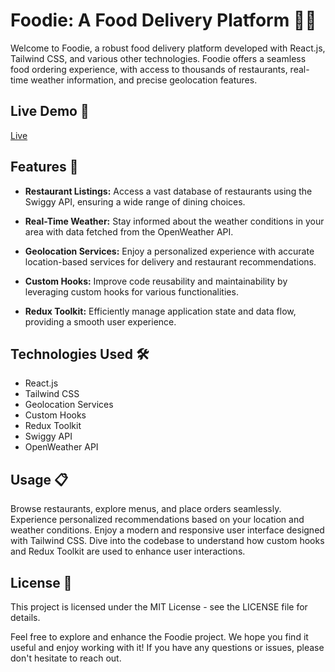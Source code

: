 # Foodie: A Food Delivery Platform 🍔🍕

Welcome to Foodie, a robust food delivery platform developed with React.js, Tailwind CSS, and various other technologies. Foodie offers a seamless food ordering experience, with access to thousands of restaurants, real-time weather information, and precise geolocation features.

## Live Demo 🚀
[Live](https://foodie-rahil1202.netlify.app)


## Features 🌟

- **Restaurant Listings:** Access a vast database of restaurants using the Swiggy API, ensuring a wide range of dining choices.

- **Real-Time Weather:** Stay informed about the weather conditions in your area with data fetched from the OpenWeather API.

- **Geolocation Services:** Enjoy a personalized experience with accurate location-based services for delivery and restaurant recommendations.

- **Custom Hooks:** Improve code reusability and maintainability by leveraging custom hooks for various functionalities.

- **Redux Toolkit:** Efficiently manage application state and data flow, providing a smooth user experience.

## Technologies Used 🛠️

- React.js
- Tailwind CSS
- Geolocation Services
- Custom Hooks
- Redux Toolkit
- Swiggy API
- OpenWeather API



## Usage 📋
Browse restaurants, explore menus, and place orders seamlessly.
Experience personalized recommendations based on your location and weather conditions.
Enjoy a modern and responsive user interface designed with Tailwind CSS.
Dive into the codebase to understand how custom hooks and Redux Toolkit are used to enhance user interactions.



## License 📝
This project is licensed under the MIT License - see the LICENSE file for details.

Feel free to explore and enhance the Foodie project. We hope you find it useful and enjoy working with it! If you have any questions or issues, please don't hesitate to reach out.
